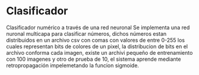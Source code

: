 # Clasificador
Clasificador numérico a través de una red neuronal
Se implementa una red nuronal multicapa para clasificar números, dichos números estan distribuidos en un archivo csv con comas
con valores de entre 0-255 los cuales representan bits de colores de un pixel, la distribucion  de bits en el archivo conforma cada imagen,
existe un archivi pequeño de entrenamiento con 100 imagenes y otro de prueba de 10, el sistema aprende mediante retropropagación 
impelemetando la funcion sigmoide. 

